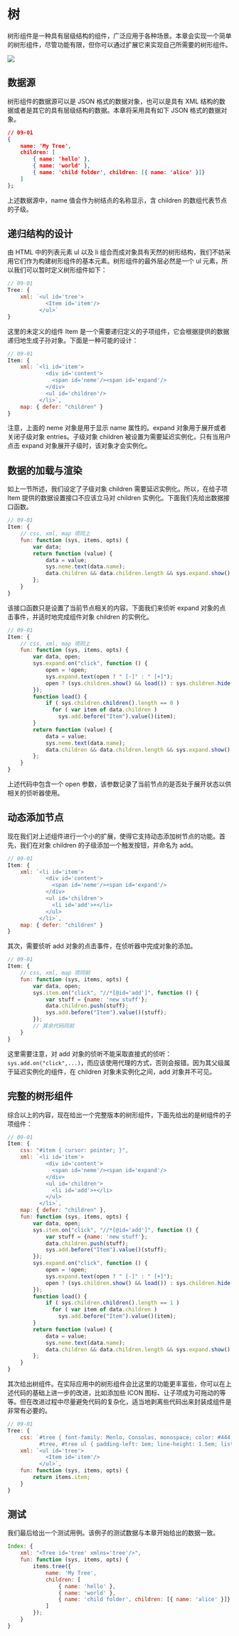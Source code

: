 # 树

树形组件是一种具有层级结构的组件，广泛应用于各种场景。本章会实现一个简单的树形组件，尽管功能有限，但你可以通过扩展它来实现自己所需要的树形组件。

<img src="https://xmlplus.cn/img/components/tree.png" class="img-responsive"/>

## 数据源

树形组件的数据源可以是 JSON 格式的数据对象，也可以是具有 XML 结构的数据或者是其它的具有层级结构的数据。本章将采用具有如下 JSON 格式的数据对象。

```json
// 09-01
{
    name: 'My Tree',
    children: [
        { name: 'hello' },
        { name: 'world' },
        { name: 'child folder', children: [{ name: 'alice' }]}
    ]
};
```

上述数据源中，name 值会作为树结点的名称显示，含 children 的数组代表节点的子级。

## 递归结构的设计

由 HTML 中的列表元素 ul 以及 li 组合而成对象具有天然的树形结构，我们不妨采用它们作为构建树形组件的基本元素。树形组件的最外层必然是一个 ul 元素，所以我们可以暂时定义树形组件如下：

```js
// 09-01
Tree: {
    xml: `<ul id='tree'>
            <Item id='item'/>
          </ul>`
}
```

这里的未定义的组件 Item 是一个需要递归定义的子项组件，它会根据提供的数据递归地生成子孙对象。下面是一种可能的设计：

```js
// 09-01
Item: {
    xml: `<li id='item'>
            <div id='content'>
              <span id='neme'/><span id='expand'/>
            </div>
            <ul id='children'/>
          </li>`,
    map: { defer: "children" }
}
```

注意，上面的 neme 对象是用于显示 name 属性的。expand 对象用于展开或者关闭子级对象 entries。子级对象 children 被设置为需要延迟实例化，只有当用户点击 expand 对象展开子级时，该对象才会实例化。

## 数据的加载与渲染

如上一节所述，我们设定了子级对象 children 需要延迟实例化。所以，在给子项 Item 提供的数据设置接口不应该立马对 children 实例化。下面我们先给出数据接口函数。

```js
// 09-01
Item: {
    // css, xml, map 项同上
    fun: function (sys, items, opts) {
        var data;
        return function (value) {
            data = value;
            sys.neme.text(data.name);
            data.children && data.children.length && sys.expand.show().text(" [+]");
        };
    }
}
```

该接口函数只是设置了当前节点相关的内容。下面我们来侦听 expand 对象的点击事件，并适时地完成组件对象 children 的实例化。

```js
// 09-01
Item: {
    // css, xml, map 项同上
    fun: function (sys, items, opts) {
        var data, open;
        sys.expand.on("click", function () {
            open = !open;
            sys.expand.text(open ? " [-]" : " [+]");
            open ? (sys.children.show() && load()) : sys.children.hide();
        });
        function load() {
            if ( sys.children.children().length == 0 )
              for ( var item of data.children )
                sys.add.before("Item").value()(item);
        }
        return function (value) {
            data = value;
            sys.neme.text(data.name);
            data.children && data.children.length && sys.expand.show().text(" [+]");
        };
    }
}
```

上述代码中包含一个 open 参数，该参数记录了当前节点的是否处于展开状态以供相关的侦听器使用。

## 动态添加节点

现在我们对上述组件进行一个小的扩展，使得它支持动态添加树节点的功能。首先，我们在对象 children 的子级添加一个触发按钮，并命名为 add。

```js
// 09-01
Item: {
    xml: `<li id='item'>
            <div id='content'>
              <span id='neme'/><span id='expand'/>
            </div>
            <ul id='children'>
              <li id='add'>+</li>
            </ul>
          </li>`,
    map: { defer: "children" }
}
```

其次，需要侦听 add 对象的点击事件，在侦听器中完成对象的添加。

```js
// 09-01
Item: {
    // css, xml, map 项同前
    fun: function (sys, items, opts) {
        var data, open;
        sys.item.on("click", "//*[@id='add']", function () {
            var stuff = {name: 'new stuff'};
            data.children.push(stuff);
            sys.add.before("Item").value()(stuff);
        });
        // 其余代码同前
    }
}
```

这里需要注意，对 add 对象的侦听不能采取直接式的侦听：`sys.add.on("click",...)`，而应该使用代理的方式，否则会报错。因为其父级属于延迟实例化的组件，在 children 对象未实例化之间，add 对象并不可见。

## 完整的树形组件

综合以上的内容，现在给出一个完整版本的树形组件，下面先给出的是树组件的子项组件：

```js
// 09-01
Item: {
    css: "#item { cursor: pointer; }",
    xml: `<li id='item'>
            <div id='content'>
              <span id='neme'/><span id='expand'/>
            </div>
            <ul id='children'>
              <li id='add'>+</li>
            </ul>
          </li>`,
    map: { defer: "children" },
    fun: function (sys, items, opts) {
        var data, open;
        sys.item.on("click", "//*[@id='add']", function () {
            var stuff = {name: 'new stuff'};
            data.children.push(stuff);
            sys.add.before("Item").value()(stuff);
        });
        sys.expand.on("click", function () {
            open = !open;
            sys.expand.text(open ? " [-]" : " [+]");
            open ? (sys.children.show() && load()) : sys.children.hide();
        });
        function load() {
            if ( sys.children.children().length == 1 )
              for ( var item of data.children )
                sys.add.before("Item").value()(item);
        }
        return function (value) {
            data = value;
            sys.neme.text(data.name);
            data.children && data.children.length && sys.expand.show().text(" [+]");
        };
    }
}
```

其次给出树组件。在实际应用中的树形组件会比这里的功能更丰富些，你可以在上述代码的基础上进一步的改进，比如添加些 ICON 图标、让子项成为可拖动的等等。但在改进过程中尽量避免代码的复杂化，适当地剥离些代码出来封装成组件是非常有必要的。

```js
// 09-01
Tree: {
    css: `#tree { font-family: Menlo, Consolas, monospace; color: #444; }
          #tree, #tree ul { padding-left: 1em; line-height: 1.5em; list-style-type: dot; }`,
    xml: `<ul id='tree'>
            <Item id='item'/>
          </ul>`,
    fun: function (sys, items, opts) {
        return items.item;
    }
}
```

## 测试

我们最后给出一个测试用例。该例子的测试数据与本章开始给出的数据一致。

```js
Index: {
    xml: "<Tree id='tree' xmlns='tree'/>",
    fun: function (sys, items, opts) {
        items.tree({
            name: 'My Tree',
            children: [
                { name: 'hello' },
                { name: 'world' },
                { name: 'child folder', children: [{ name: 'alice' }]}
            ]
        });
    }
}
```